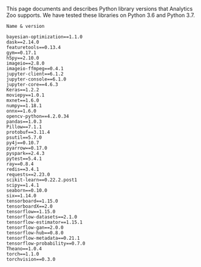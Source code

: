 This page documents and describes Python library versions that Analytics Zoo supports. We have tested these libraries on Python 3.6 and Python 3.7.

```
Name & version

bayesian-optimization==1.1.0
dask==2.14.0
featuretools==0.13.4
gym==0.17.1
h5py==2.10.0
imageio==2.8.0
imageio-ffmpeg==0.4.1
jupyter-client==6.1.2
jupyter-console==6.1.0
jupyter-core==4.6.3
Keras==1.2.2
moviepy==1.0.1
mxnet==1.6.0
numpy==1.18.1
onnx==1.6.0
opencv-python==4.2.0.34
pandas==1.0.3
Pillow==7.1.1
protobuf==3.11.4
psutil==5.7.0
py4j==0.10.7
pyarrow==0.17.0
pyspark==2.4.3
pytest==5.4.1
ray==0.8.4
redis==3.4.1
requests==2.23.0
scikit-learn==0.22.2.post1
scipy==1.4.1
seaborn==0.10.0
six==1.14.0
tensorboard==1.15.0
tensorboardX==2.0
tensorflow==1.15.0
tensorflow-datasets==2.1.0
tensorflow-estimator==1.15.1
tensorflow-gan==2.0.0
tensorflow-hub==0.8.0
tensorflow-metadata==0.21.1
tensorflow-probability==0.7.0
Theano==1.0.4
torch==1.1.0
torchvision==0.3.0
```
